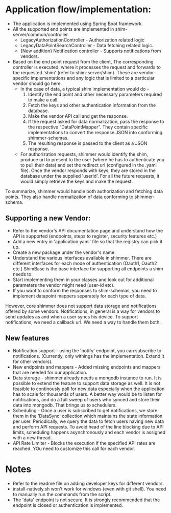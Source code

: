 # Application flow/implementation:
* The application is implemented using Spring Boot framework.
* All the supported end points are implemented in shim-server/common/controller
  * LegacyAuthorizationController - Authorization related logic
  * LegacyDataPointSearchController - Data fetching related logic.
  * {New addition} Notification controller - Supports notifications from vendors.
* Based on the end point request from the client, The corresponding controller is executed, where it processes the request and forwards to the requested 'shim' (refer to shim-server/shim). These are vendor-specific implementations and any logic that is limited to a particular vendor should go here. 
  * In the case of data, a typical shim implementation would do -
     1) Identify the end point and other necessary parameters required to make a call.
     2) Fetch the keys and other authentication information from the database.
     3) Make the vendor API call and get the response.
     4) If the request asked for data normalization, pass the response to the respective "DataPointMapper". They contain specific implementations to convert the response JSON into conforming shimmer-schemas. 
     5) The resulting response is passed to the client as a JSON response.
   * For authorization requests, shimmer would identify the shim, produce url to present to the user (where he has to authenticate you to pull their data) and set the redirect url (configured in the .yaml file). Once the vendor responds with keys, they are stored in the database under the supplied 'userid'. For all the future requests, it would simply retrieve the keys and make the request.

To summarize, shimmer would handle both authorization and fetching data points. They also handle normalization of data conforming to shimmer-schema.

## Supporting a new Vendor:
* Refer to the vendor's API documentation page and understand how the API is supported (endpoints, steps to register, security features etc.)
* Add a new entry in 'application.yaml' file so that the registry can pick it up.
* Create a new package under the vendor's name.
* Understand the various interfaces available in shimmer. There are different interfaces for each mode of authentication (Oauth1, Oauth2 etc.) ShimBase is the base interface for supporting all endpoints a shim needs to.
* Start implementing them in your classes and look out for additional parameters the vendor might need (user-id etc).
* If you want to conform the responses to shim-schemas, you need to implement datapoint mappers separately for each type of data.

However, core shimmer does not support data storage and notifications offered by some vendors. Notifications, in general is a way for vendors to send updates as and when a user syncs his device. To support notifications, we need a callback url. We need a way to handle them both.

## New features

* Notification support - using the 'notify' endpoint, you can subscribe to notifications. (Currently, only withings has the implementation. Extend it for other vendors).
* New endpoints and mappers - Added missing endpoints and mappers that are needed for our application.
* Data storage - shimmer already needs a mongodb instance to run. It is possible to extend the feature to support data storage as well. It is not feasible to continously poll for new data especially when the application has to scale for thousands of users. A better way would be to listen for notifications, and do a full sweep of users who synced and store their data into mongodb. That brings us to schedulers.
* Scheduling - Once a user is subscribed to get notifications, we store them in the 'DataSync' collection which maintains the state information per user. Periodically, we query the data to fetch users having new data and perform API requests. To avoid head of the line blocking due to API limits, scheduling happens asynchronously and each vendor is assigned with a new thread.
* API Rate Limiter - Blocks the execution if the specified API rates are reached. YOu need to customize this call for each vendor.






# Notes
* Refer to the readme file on adding developer keys for different vendors.
* install-natively.sh won't work for windows (even with git shell). You need to manually run the commands from the script.
* The 'data' endpoint is not secure. It is strongly recommended that the endpoint is closed or authentication is implemented.
  
